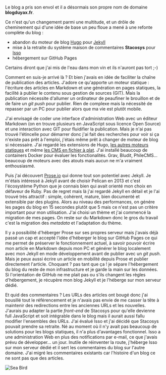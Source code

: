 <!-- title: Refonte complète du blog -->
<!-- category: Blog -->

Le blog a pris son envol et il a désormais son propre nom de domaine **blogduyax.fr**. 

Ce n'est qu'un changement parmi une multitude, et un drôle de cheminement qui d'une idée de base un peu floue a mené à une refonte complète du blog<!-- more --> : 

- abandon du moteur de blog [Hugo](https://gohugo.io/) pour [Jekyll](https://jekyllrb.com/)
- mise à la retraite du système maison de commentaires **Stacosys** pour [Isso](https://posativ.org/isso/)
- hébergement sur GitHub Pages

Certains diront que j'ai mis de l'eau dans mon vin et ils n'auront pas tort ;-) 

Comment en suis-je arrivé là ? Et bien j'avais en idée de faciliter la chaîne de publication des articles. J'adore ce qu'apporte un moteur statique : l'écriture des articles en Markdown et une génération en pages statiques, la facilité à publier le contenu sous gestion de sources (GIT). Mais la publication nécessite d'allumer un ordinateur de peaufiner le brouillon et de de faire un *git push* pour publier. Rien de complexe mais la nécessité de repasser par un PC pour publier alors que ma vie est plutôt mobile.

J'ai envisagé de coder une interface d'administration Web avec un éditeur Markdown (on en trouve plusieurs en JavaScript sous licence Open Source) et une interaction avec GIT pour fluidifier la publication. Mais je n'ai pas trouvé l'étincelle pour démarrer donc j'ai fait des recherches pour voir si ça n'existe pas prêt à l'emploi, j'étais même prêt à changer de moteur de blog si nécessaire. J'ai regardé les extensions de Hugo, [les autres moteurs statiques](https://www.staticgen.com/) et même [les CMS en fichier à plat](https://www.flatphile.co/). J'ai installé beaucoup de containers Docker pour évaluer les fonctionalités. Grav, Bludit, PhileCMS... beaucoup de moteurs avec des atouts mais aucun ne m'a vraiment enthousiasmé. 

Puis j'ai découvert [Prose.io](http://prose.io) qui donne tout son potentiel avec Jekyll. Je m'étais intéressé à Jekyll avant de choisir Pelican en 2013 et c'est l'écosystème Python que je connais bien qui avait orienté mon choix en défaveur de Ruby. Pas de regret mais là j'ai regardé Jekyll en détail et je l'ai trouvé très attractif : simple, cohérent,  mature, bien documenté et extensible par des plugins. Alors au niveau des performances, on génére les pages du blog en 15 secondes plutôt que 5 mais ce n'est pas un critère important pour mon utilisation. J'ai choisi un thème et j'ai commencé la migration de mes pages. On reste sur du Markdown donc le gros du travail c'est la migration des *metadata* et l'adaptation du thème.

Il y a possibilité d'héberger Prose sur ses propres serveur mais j'avais déjà passé un cap et accepté l'idée d'héberger le blog sur GitHub Pages ce qui me permet de préserver le fonctionnement actuel, à savoir pouvoir écrire mon article en Markdown depuis mon PC et générer le blog localement avec mon Jekyll en mode développement avant de publier avec un *git push*. Mais je peux aussi écrire un article en mobilité depuis Prose et publier directement l'article. Choquant ? pas tant que ça ! je sépare l'hébergement du blog du reste de mon infrastructure et je garde la main sur les données. Si l'orientation de GitHub ne me plait pas ou s'ils changent les règles d'hébergement, je récupère mon blog Jekyll et je l'héberge sur mon serveur dédié. 

Et quid des commentaires ? Les URLs des articles ont bougé donc j'ai bousillé tout le référencement et je n'avais pas envie de me casser la tête à maintenir des redirections entre les anciennes URLs et les nouvelles. J'aurais pu adapter la partie *front-end* de Stacosys pour qu'elle devienne full JavaScript et soit intégrable dans le blog mais il aurait aussi fallu modifier l'ensembles des URLs. J'ai évalué Isso et j'ai décidé que Stacosys pouvait prendre sa retraite. Né au moment où il n'y avait pas beaucoup de solutions pour les blogs statiques, il n'a plus d'avantages fonctionnel. Isso a une administration Web en plus des notifications par e-mail, ce que j'avais prévu de développer... un jour. Inutile de réinventer la route, j'héberge Isso sur mon serveur dédié et il sert les commentaires du blog sur l'autre domaine. J'ai migré les commentaires existants car l'histoire d'un blog ce ne sont pas que des articles. 

![Sea Bird](/images/2019/sea-bird-night-water-9012.jpeg)






